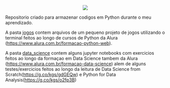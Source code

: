 <p align="center">
<img src="https://www.google.com/search?q=python&client=firefox-b-ab&source=lnms&tbm=isch&sa=X&ved=0ahUKEwiy4O6R5JTjAhXJDbkGHfhcBsYQ_AUIECgB&biw=1920&bih=977#imgrc=vZKJO2_oBP1evM:">
</p>
Repositorio criado para armazenar codigos em Python durante o meu aprendizado.

A pasta [jogos](https://github.com/vitor-mafra/learning_python/tree/master/jogos) contem arquivos de um pequeno projeto de jogos utilizando o terminal feitos ao longo de cursos de Python da Alura (https://www.alura.com.br/formacao-python-web).

A pasta [data_science](https://github.com/vitor-mafra/learning_python/tree/master/data_science) contem alguns jupyter notebooks com exercicios feitos ao longo da formaçao em Data Science tambem da Alura (https://www.alura.com.br/formacao-data-science) alem de alguns testes/exercicios feitos ao longo da leitura de Data Science from Scratch(https://g.co/kgs/gdGEQw) e Python for Data Analysis(https://g.co/kgs/o2fp3B)
